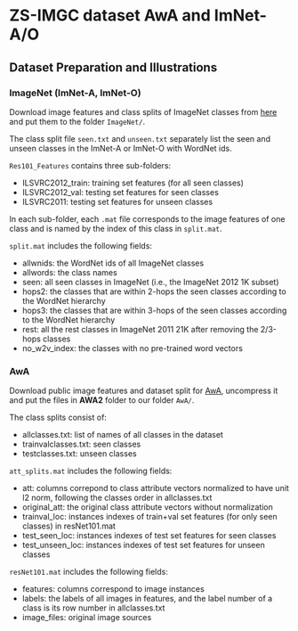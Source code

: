 # ZS-IMGC dataset AwA and ImNet-A/O

## Dataset Preparation and Illustrations


### ImageNet (ImNet-A, ImNet-O)
Download image features and class splits of ImageNet classes from [here](https://drive.google.com/drive/folders/1An6nLXRRvlKSCbJoKKlqTNDvgN7PyvvW) and put them to the folder `ImageNet/`.

The class split file `seen.txt` and `unseen.txt` separately list the seen and unseen classes in the ImNet-A or ImNet-O with WordNet ids.

`Res101_Features` contains three sub-folders:
- ILSVRC2012_train: training set features (for all seen classes)
- ILSVRC2012_val: testing set features for seen classes
- ILSVRC2011: testing set features for unseen classes

In each sub-folder, each `.mat` file corresponds to the image features of one class and is named by the index of this class in `split.mat`.

`split.mat` includes the following fields:
- allwnids: the WordNet ids of all ImageNet classes
- allwords: the class names
- seen: all seen classes in ImageNet (i.e., the ImageNet 2012 1K subset)
- hops2: the classes that are within 2-hops  the seen classes according to the WordNet hierarchy
- hops3: the classes that are within 3-hops of the seen classes according to the WordNet hierarchy
- rest: all the rest classes in ImageNet 2011 21K after removing the 2/3-hops classes
- no_w2v_index: the classes with no pre-trained word vectors

### AwA
Download public image features and dataset split for [AwA](http://datasets.d2.mpi-inf.mpg.de/xian/xlsa17.zip), uncompress it and put the files in **AWA2** folder to our folder `AwA/`.

The class splits consist of:
- allclasses.txt: list of names of all classes in the dataset
- trainvalclasses.txt: seen classes
- testclasses.txt: unseen classes


`att_splits.mat` includes the following fields:
- att: columns correpond to class attribute vectors normalized to have unit l2 norm, following the classes order in allclasses.txt
- original_att: the original class attribute vectors without normalization
- trainval_loc: instances indexes of train+val set features (for only seen classes) in resNet101.mat
- test_seen_loc: instances indexes of test set features for seen classes
- test_unseen_loc: instances indexes of test set features for unseen classes


`resNet101.mat` includes the following fields:
- features: columns correspond to image instances
- labels: the labels of all images in features, and the label number of a class is its row number in allclasses.txt
- image_files: original image sources





